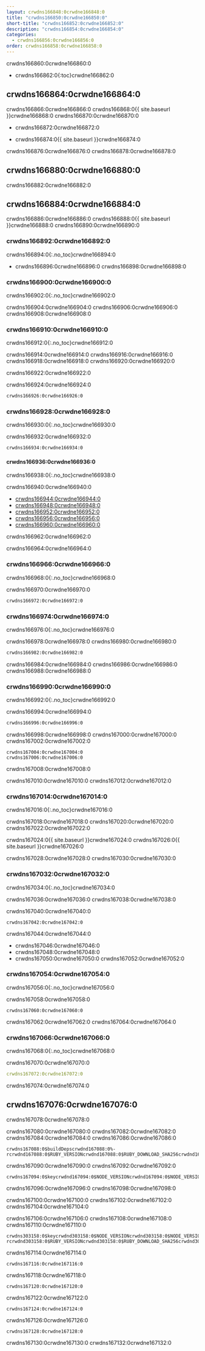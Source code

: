 ```yaml
---
layout: crwdns166848:0crwdne166848:0
title: "crwdns166850:0crwdne166850:0"
short-title: "crwdns166852:0crwdne166852:0"
description: "crwdns166854:0crwdne166854:0"
categories:
  - crwdns166856:0crwdne166856:0
order: crwdns166858:0crwdne166858:0
---
```


crwdns166860:0crwdne166860:0

- crwdns166862:0{:toc}crwdne166862:0

## crwdns166864:0crwdne166864:0

crwdns166866:0crwdne166866:0 crwdns166868:0{{ site.baseurl }}crwdne166868:0 crwdns166870:0crwdne166870:0

- crwdns166872:0crwdne166872:0

- crwdns166874:0{{ site.baseurl }}crwdne166874:0

crwdns166876:0crwdne166876:0 crwdns166878:0crwdne166878:0

## crwdns166880:0crwdne166880:0

crwdns166882:0crwdne166882:0

## crwdns166884:0crwdne166884:0

crwdns166886:0crwdne166886:0 crwdns166888:0{{ site.baseurl }}crwdne166888:0 crwdns166890:0crwdne166890:0

### crwdns166892:0crwdne166892:0

crwdns166894:0{:.no_toc}crwdne166894:0

- crwdns166896:0crwdne166896:0 crwdns166898:0crwdne166898:0

### crwdns166900:0crwdne166900:0

crwdns166902:0{:.no_toc}crwdne166902:0

crwdns166904:0crwdne166904:0 crwdns166906:0crwdne166906:0 crwdns166908:0crwdne166908:0

### crwdns166910:0crwdne166910:0

crwdns166912:0{:.no_toc}crwdne166912:0

crwdns166914:0crwdne166914:0 crwdns166916:0crwdne166916:0 crwdns166918:0crwdne166918:0 crwdns166920:0crwdne166920:0

crwdns166922:0crwdne166922:0

crwdns166924:0crwdne166924:0

```Dockerfile
crwdns166926:0crwdne166926:0
```

### crwdns166928:0crwdne166928:0

crwdns166930:0{:.no_toc}crwdne166930:0

crwdns166932:0crwdne166932:0

```Dockerfile
crwdns166934:0crwdne166934:0
```

#### crwdns166936:0crwdne166936:0

crwdns166938:0{:.no_toc}crwdne166938:0

crwdns166940:0crwdne166940:0

- [crwdns166944:0crwdne166944:0](crwdns166942:0crwdne166942:0)
- [crwdns166948:0crwdne166948:0](crwdns166946:0crwdne166946:0)
- [crwdns166952:0crwdne166952:0](crwdns166950:0crwdne166950:0)
- [crwdns166956:0crwdne166956:0](crwdns166954:0crwdne166954:0)
- [crwdns166960:0crwdne166960:0](crwdns166958:0crwdne166958:0)

crwdns166962:0crwdne166962:0

crwdns166964:0crwdne166964:0

### crwdns166966:0crwdne166966:0

crwdns166968:0{:.no_toc}crwdne166968:0

crwdns166970:0crwdne166970:0

```Dockerfile
crwdns166972:0crwdne166972:0
```

### crwdns166974:0crwdne166974:0

crwdns166976:0{:.no_toc}crwdne166976:0

crwdns166978:0crwdne166978:0 crwdns166980:0crwdne166980:0

```Dockerfile
crwdns166982:0crwdne166982:0
```

crwdns166984:0crwdne166984:0 crwdns166986:0crwdne166986:0 crwdns166988:0crwdne166988:0

### crwdns166990:0crwdne166990:0

crwdns166992:0{:.no_toc}crwdne166992:0

crwdns166994:0crwdne166994:0

```bash
crwdns166996:0crwdne166996:0
```

crwdns166998:0crwdne166998:0 crwdns167000:0crwdne167000:0 crwdns167002:0crwdne167002:0

    crwdns167004:0crwdne167004:0
    crwdns167006:0crwdne167006:0
    

crwdns167008:0crwdne167008:0

crwdns167010:0crwdne167010:0 crwdns167012:0crwdne167012:0

### crwdns167014:0crwdne167014:0

crwdns167016:0{:.no_toc}crwdne167016:0

crwdns167018:0crwdne167018:0 crwdns167020:0crwdne167020:0 crwdns167022:0crwdne167022:0

crwdns167024:0{{ site.baseurl }}crwdne167024:0 crwdns167026:0{{ site.baseurl }}crwdne167026:0

crwdns167028:0crwdne167028:0 crwdns167030:0crwdne167030:0

### crwdns167032:0crwdne167032:0

crwdns167034:0{:.no_toc}crwdne167034:0

crwdns167036:0crwdne167036:0 crwdns167038:0crwdne167038:0

crwdns167040:0crwdne167040:0

```Shell
crwdns167042:0crwdne167042:0
```

crwdns167044:0crwdne167044:0

- crwdns167046:0crwdne167046:0
- crwdns167048:0crwdne167048:0
- crwdns167050:0crwdne167050:0 crwdns167052:0crwdne167052:0

### crwdns167054:0crwdne167054:0

crwdns167056:0{:.no_toc}crwdne167056:0

crwdns167058:0crwdne167058:0

```Shell
crwdns167060:0crwdne167060:0
```

crwdns167062:0crwdne167062:0 crwdns167064:0crwdne167064:0

### crwdns167066:0crwdne167066:0

crwdns167068:0{:.no_toc}crwdne167068:0

crwdns167070:0crwdne167070:0

```YAML
crwdns167072:0crwdne167072:0
```

crwdns167074:0crwdne167074:0

## crwdns167076:0crwdne167076:0

crwdns167078:0crwdne167078:0

crwdns167080:0crwdne167080:0 crwdns167082:0crwdne167082:0 crwdns167084:0crwdne167084:0 crwdns167086:0crwdne167086:0

    crwdns167088:0$buildDepscrwdnd167088:0%-rcrwdnd167088:0$RUBY_VERSIONcrwdnd167088:0$RUBY_DOWNLOAD_SHA256crwdnd167088:0$(nproc)crwdnd167088:0$buildDepscrwdnd167088:0$RUBYGEMS_VERSIONcrwdnd167088:0$BUNDLER_VERSIONcrwdnd167088:0$GEM_HOMEcrwdnd167088:0$GEM_HOMEcrwdnd167088:0$GEM_HOMEcrwdnd167088:0$BUNDLE_BINcrwdnd167088:0$PATHcrwdnd167088:0$GEM_HOMEcrwdnd167088:0$BUNDLE_BINcrwdnd167088:0$GEM_HOMEcrwdnd167088:0$BUNDLE_BINcrwdne167088:0
    

crwdns167090:0crwdne167090:0 crwdns167092:0crwdne167092:0

    crwdns167094:0$keycrwdnd167094:0$NODE_VERSIONcrwdnd167094:0$NODE_VERSIONcrwdnd167094:0$NODE_VERSIONcrwdnd167094:0$NODE_VERSIONcrwdnd167094:0$NODE_VERSIONcrwdnd167094:0$NODE_VERSIONcrwdne167094:0
    

crwdns167096:0crwdne167096:0 crwdns167098:0crwdne167098:0

crwdns167100:0crwdne167100:0 crwdns167102:0crwdne167102:0 crwdns167104:0crwdne167104:0

crwdns167106:0crwdne167106:0 crwdns167108:0crwdne167108:0 crwdns167110:0crwdne167110:0

    crwdns303158:0$keycrwdnd303158:0$NODE_VERSIONcrwdnd303158:0$NODE_VERSIONcrwdnd303158:0$NODE_VERSIONcrwdnd303158:0$NODE_VERSIONcrwdnd303158:0$NODE_VERSIONcrwdnd303158:0$NODE_VERSIONcrwdnd303158:0$buildDepscrwdnd303158:0%-rcrwdnd303158:0$RUBY_VERSIONcrwdnd303158:0$RUBY_DOWNLOAD_SHA256crwdnd303158:0$(nproc)crwdnd303158:0$buildDepscrwdnd303158:0$RUBYGEMS_VERSIONcrwdnd303158:0$BUNDLER_VERSIONcrwdnd303158:0$PATHcrwdnd303158:0$GEM_HOMEcrwdnd303158:0$GEM_HOMEcrwdnd303158:0$GEM_HOMEcrwdnd303158:0$BUNDLE_BINcrwdnd303158:0$PATHcrwdnd303158:0$GEM_HOMEcrwdnd303158:0$BUNDLE_BINcrwdnd303158:0$GEM_HOMEcrwdnd303158:0$BUNDLE_BINcrwdne303158:0
    

crwdns167114:0crwdne167114:0

`crwdns167116:0crwdne167116:0`

crwdns167118:0crwdne167118:0

    crwdns167120:0crwdne167120:0
    

crwdns167122:0crwdne167122:0

    crwdns167124:0crwdne167124:0
    

crwdns167126:0crwdne167126:0

    crwdns167128:0crwdne167128:0
    

crwdns167130:0crwdne167130:0 crwdns167132:0crwdne167132:0